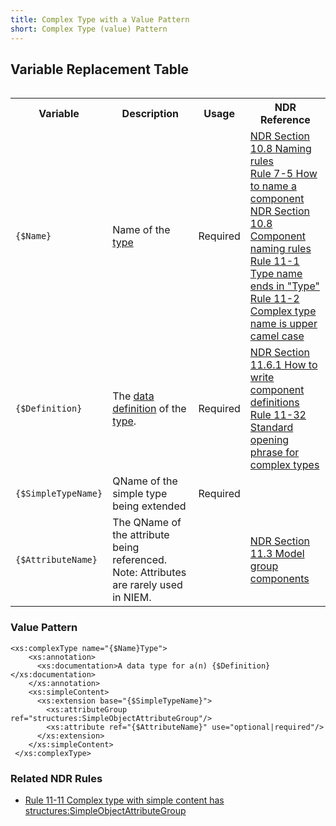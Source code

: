 ```yaml
---
title: Complex Type with a Value Pattern
short: Complex Type (value) Pattern
---
```


## Variable Replacement Table

<table >
</table>

<table class="table table-hover">
	<tbody>
      <tr>
          <th>Variable</th>
          <th>Description</th>
          <th>Usage</th>
          <th>NDR Reference</th>
      </tr>
      <tr>
          <td><code>{$Name}</code></td>
          <td>Name of the <a href="http://reference.niem.gov/niem/specification/naming-and-design-rules/3.0/NIEM-NDR-3.0-2014-07-31.html#section_9.1" title="Type">type</a></td>
          <td>Required</td>
          <td><a href="http://reference.niem.gov/niem/specification/naming-and-design-rules/3.0/NIEM-NDR-3.0-2014-07-31.html#section_10.8" title="NDR Section 10.8 Naming rules">NDR Section 10.8 Naming rules</a>
          <br/><a href="http://reference.niem.gov/niem/specification/naming-and-design-rules/3.0/niem-ndr-3.0.html#rule_7-5" title="Rule 7-5 How to name a component">Rule 7-5 How to name a component</a>
          <br/><a href="http://reference.niem.gov/niem/specification/naming-and-design-rules/3.0/niem-ndr-3.0.html#section_10.8" title="NDR Section 10.8 Component naming rules">NDR Section 10.8 Component naming rules</a>
          <br/><a href="http://reference.niem.gov/niem/specification/naming-and-design-rules/3.0/niem-ndr-3.0.html#rule_11-1" title="Rule 11-1 Type name ends in Type">Rule 11-1 Type name ends in "Type"</a>
          <br/><a href="http://reference.niem.gov/niem/specification/naming-and-design-rules/3.0/niem-ndr-3.0.html#rule_11-2" title="Rule 11-2 Complex type name is upper camel case">Rule 11-2 Complex type name is upper camel case</a></td>
      </tr>
      <tr>
          <td><code>{$Definition}</code></td>
          <td>The <a href="http://reference.niem.gov/niem/specification/naming-and-design-rules/3.0/NIEM-NDR-3.0-2014-07-31.html#section_10.8.7" title="Data definition">data definition</a> of the <a href="http://reference.niem.gov/niem/specification/naming-and-design-rules/3.0/NIEM-NDR-3.0-2014-07-31.html#section_9.1" title="Type">type</a>.</td>
          <td>Required</td>
          <td><a href="http://reference.niem.gov/niem/specification/naming-and-design-rules/3.0/niem-ndr-3.0.html#section_11.6.1" title="NDR Section 11.6.1 How to write component definitions">NDR Section 11.6.1 How to write component definitions</a>
          <br/><a href="http://reference.niem.gov/niem/specification/naming-and-design-rules/3.0/niem-ndr-3.0.html#rule_11-32" title="Rule 11-32 Standard opening phrase for complex types">Rule 11-32 Standard opening phrase for complex types</a></td>
      </tr>
      <tr>
          <td><code>{$SimpleTypeName}</code></td>
          <td>QName of the simple type being extended</td>
          <td>Required</td>
          <td></td>
      </tr>
      <tr>
          <td><code>{$AttributeName}</code></td>
          <td>The QName of the attribute being referenced. Note: Attributes are rarely used in NIEM.</td>
          <td></td>
          <td><a href="http://reference.niem.gov/niem/specification/naming-and-design-rules/3.0/NIEM-NDR-3.0-2014-07-31.html#section_11.3" title="NDR Section 11.3 Model group components">NDR Section 11.3 Model group components</a></td>
      </tr>
    </tbody>
</table>


### Value Pattern
	<xs:complexType name="{$Name}Type">
	    <xs:annotation>
	      <xs:documentation>A data type for a(n) {$Definition}</xs:documentation>
	    </xs:annotation>
	    <xs:simpleContent>
	      <xs:extension base="{$SimpleTypeName}">
	        <xs:attributeGroup ref="structures:SimpleObjectAttributeGroup"/>
	        <xs:attribute ref="{$AttributeName}" use="optional|required"/>
	      </xs:extension>
	    </xs:simpleContent>
	 </xs:complexType>

### Related NDR Rules
*   [Rule 11-11 Complex type with simple content has structures:SimpleObjectAttributeGroup](http://reference.niem.gov/niem/specification/naming-and-design-rules/3.0/niem-ndr-3.0.html#rule_11-11 "Rule 11-11 Complex type with simple content has structures:SimpleObjectAttributeGroup")
